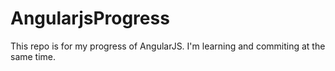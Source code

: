 # AngularjsProgress

This repo is for my progress of AngularJS. I'm learning and commiting at the same time. 
